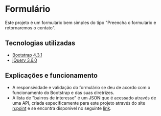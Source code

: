 # Formulário

Este projeto é um formulário bem simples do tipo "Preencha o formulário e retornaremos o contato".

## Tecnologias utilizadas

-   [Bootstrap 4.3.1](https://getbootstrap.com/docs/4.3/getting-started/introduction/)
-   [jQuery 3.6.0](https://blog.jquery.com/2021/03/02/jquery-3-6-0-released/)

## Explicações e funcionamento

-   A responsividade e validação do formulário se deu de acordo com o funcionamento do Bootstrap e das suas diretrizes.
-   A lista de "bairros de interesse" é um JSON que é acessado através de uma API, criada especificamente para este projeto através do site [n:point](https://www.npoint.io) e se encontra disponivel no seguinte [link](https://www.npoint.io/docs/cbf47d996930ba758a04).
